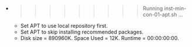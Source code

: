 * >>>>>>>>> Running inst-min-con-01-apt.sh ...
  * Set APT to use local repository first.
  * Set APT to skip installing recommended packages.
  * Disk size = 890960K. Space Used = 12K. Runtime = 00:00:00:00.

